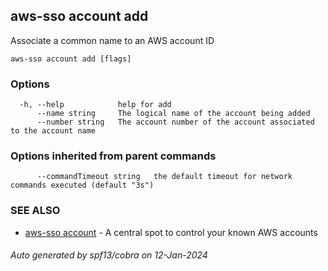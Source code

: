 ## aws-sso account add

Associate a common name to an AWS account ID

```
aws-sso account add [flags]
```

### Options

```
  -h, --help            help for add
      --name string     The logical name of the account being added
      --number string   The account number of the account associated to the account name
```

### Options inherited from parent commands

```
      --commandTimeout string   the default timeout for network commands executed (default "3s")
```

### SEE ALSO

* [aws-sso account](aws-sso_account.md)	 - A central spot to control your known AWS accounts

###### Auto generated by spf13/cobra on 12-Jan-2024
